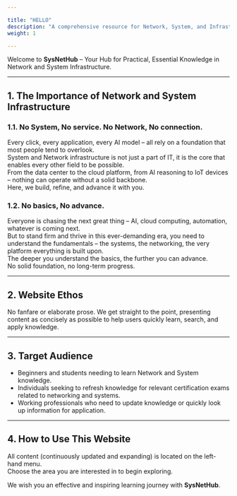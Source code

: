 ```yaml
---

title: "HELLO"
description: "A comprehensive resource for Network, System, and Infrastructure studies."
weight: 1

---
```


Welcome to **SysNetHub** – Your Hub for Practical, Essential Knowledge in Network and System Infrastructure.

---

## 1. The Importance of Network and System Infrastructure


### 1.1. No System, No service. No Network, No connection.

Every click, every application, every AI model – all rely on a foundation that most people tend to overlook.  
System and Network infrastructure is not just a part of IT, it is the core that enables every other field to be possible.  
From the data center to the cloud platform, from AI reasoning to IoT devices – nothing can operate without a solid backbone.  
Here, we build, refine, and advance it with you.


### 1.2. No basics, No advance.

Everyone is chasing the next great thing – AI, cloud computing, automation, whatever is coming next.  
But to stand firm and thrive in this ever-demanding era, you need to understand the fundamentals – the systems, the networking, the very platform everything is built upon.  
The deeper you understand the basics, the further you can advance.  
No solid foundation, no long-term progress.

---

## 2. Website Ethos

No fanfare or elaborate prose. We get straight to the point, presenting content as concisely as possible to help users quickly learn, search, and apply knowledge.

---

## 3. Target Audience

- Beginners and students needing to learn Network and System knowledge.  
- Individuals seeking to refresh knowledge for relevant certification exams related to networking and systems.  
- Working professionals who need to update knowledge or quickly look up information for application.

---

## 4. How to Use This Website

All content (continuously updated and expanding) is located on the left-hand menu.  
Choose the area you are interested in to begin exploring.

We wish you an effective and inspiring learning journey with **SysNetHub**.
